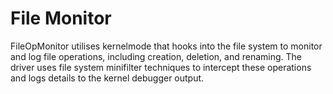 # File Monitor

FileOpMonitor utilises kernelmode that hooks into the file system to monitor and log file operations, including creation, deletion, and renaming. The driver uses file system minifilter techniques to intercept these operations and logs details to the kernel debugger output.
